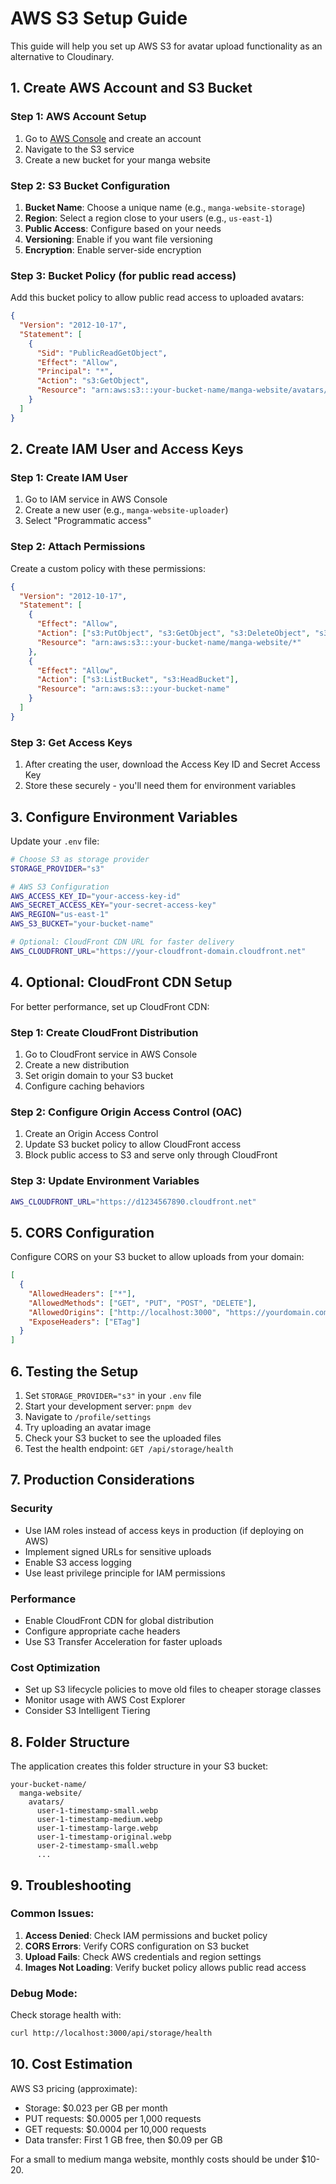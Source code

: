 # AWS S3 Setup Guide

This guide will help you set up AWS S3 for avatar upload functionality as an alternative to Cloudinary.

## 1. Create AWS Account and S3 Bucket

### Step 1: AWS Account Setup

1. Go to [AWS Console](https://aws.amazon.com/) and create an account
2. Navigate to the S3 service
3. Create a new bucket for your manga website

### Step 2: S3 Bucket Configuration

1. **Bucket Name**: Choose a unique name (e.g., `manga-website-storage`)
2. **Region**: Select a region close to your users (e.g., `us-east-1`)
3. **Public Access**: Configure based on your needs
4. **Versioning**: Enable if you want file versioning
5. **Encryption**: Enable server-side encryption

### Step 3: Bucket Policy (for public read access)

Add this bucket policy to allow public read access to uploaded avatars:

```json
{
  "Version": "2012-10-17",
  "Statement": [
    {
      "Sid": "PublicReadGetObject",
      "Effect": "Allow",
      "Principal": "*",
      "Action": "s3:GetObject",
      "Resource": "arn:aws:s3:::your-bucket-name/manga-website/avatars/*"
    }
  ]
}
```

## 2. Create IAM User and Access Keys

### Step 1: Create IAM User

1. Go to IAM service in AWS Console
2. Create a new user (e.g., `manga-website-uploader`)
3. Select "Programmatic access"

### Step 2: Attach Permissions

Create a custom policy with these permissions:

```json
{
  "Version": "2012-10-17",
  "Statement": [
    {
      "Effect": "Allow",
      "Action": ["s3:PutObject", "s3:GetObject", "s3:DeleteObject", "s3:PutObjectAcl"],
      "Resource": "arn:aws:s3:::your-bucket-name/manga-website/*"
    },
    {
      "Effect": "Allow",
      "Action": ["s3:ListBucket", "s3:HeadBucket"],
      "Resource": "arn:aws:s3:::your-bucket-name"
    }
  ]
}
```

### Step 3: Get Access Keys

1. After creating the user, download the Access Key ID and Secret Access Key
2. Store these securely - you'll need them for environment variables

## 3. Configure Environment Variables

Update your `.env` file:

```bash
# Choose S3 as storage provider
STORAGE_PROVIDER="s3"

# AWS S3 Configuration
AWS_ACCESS_KEY_ID="your-access-key-id"
AWS_SECRET_ACCESS_KEY="your-secret-access-key"
AWS_REGION="us-east-1"
AWS_S3_BUCKET="your-bucket-name"

# Optional: CloudFront CDN URL for faster delivery
AWS_CLOUDFRONT_URL="https://your-cloudfront-domain.cloudfront.net"
```

## 4. Optional: CloudFront CDN Setup

For better performance, set up CloudFront CDN:

### Step 1: Create CloudFront Distribution

1. Go to CloudFront service in AWS Console
2. Create a new distribution
3. Set origin domain to your S3 bucket
4. Configure caching behaviors

### Step 2: Configure Origin Access Control (OAC)

1. Create an Origin Access Control
2. Update S3 bucket policy to allow CloudFront access
3. Block public access to S3 and serve only through CloudFront

### Step 3: Update Environment Variables

```bash
AWS_CLOUDFRONT_URL="https://d1234567890.cloudfront.net"
```

## 5. CORS Configuration

Configure CORS on your S3 bucket to allow uploads from your domain:

```json
[
  {
    "AllowedHeaders": ["*"],
    "AllowedMethods": ["GET", "PUT", "POST", "DELETE"],
    "AllowedOrigins": ["http://localhost:3000", "https://yourdomain.com"],
    "ExposeHeaders": ["ETag"]
  }
]
```

## 6. Testing the Setup

1. Set `STORAGE_PROVIDER="s3"` in your `.env` file
2. Start your development server: `pnpm dev`
3. Navigate to `/profile/settings`
4. Try uploading an avatar image
5. Check your S3 bucket to see the uploaded files
6. Test the health endpoint: `GET /api/storage/health`

## 7. Production Considerations

### Security

- Use IAM roles instead of access keys in production (if deploying on AWS)
- Implement signed URLs for sensitive uploads
- Enable S3 access logging
- Use least privilege principle for IAM permissions

### Performance

- Enable CloudFront CDN for global distribution
- Configure appropriate cache headers
- Use S3 Transfer Acceleration for faster uploads

### Cost Optimization

- Set up S3 lifecycle policies to move old files to cheaper storage classes
- Monitor usage with AWS Cost Explorer
- Consider S3 Intelligent Tiering

## 8. Folder Structure

The application creates this folder structure in your S3 bucket:

```
your-bucket-name/
  manga-website/
    avatars/
      user-1-timestamp-small.webp
      user-1-timestamp-medium.webp
      user-1-timestamp-large.webp
      user-1-timestamp-original.webp
      user-2-timestamp-small.webp
      ...
```

## 9. Troubleshooting

### Common Issues:

1. **Access Denied**: Check IAM permissions and bucket policy
2. **CORS Errors**: Verify CORS configuration on S3 bucket
3. **Upload Fails**: Check AWS credentials and region settings
4. **Images Not Loading**: Verify bucket policy allows public read access

### Debug Mode:

Check storage health with:

```bash
curl http://localhost:3000/api/storage/health
```

## 10. Cost Estimation

AWS S3 pricing (approximate):

- Storage: $0.023 per GB per month
- PUT requests: $0.0005 per 1,000 requests
- GET requests: $0.0004 per 10,000 requests
- Data transfer: First 1 GB free, then $0.09 per GB

For a small to medium manga website, monthly costs should be under $10-20.
